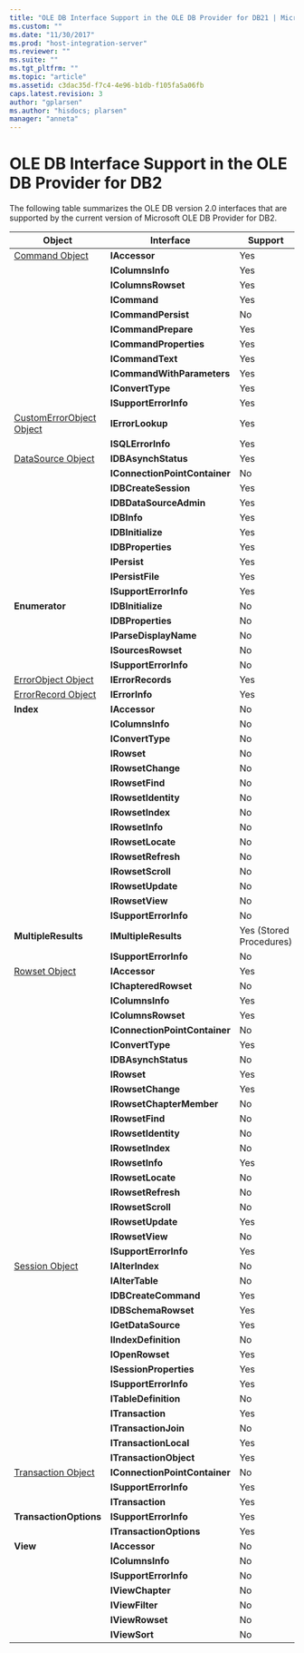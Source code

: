 ```yaml
---
title: "OLE DB Interface Support in the OLE DB Provider for DB21 | Microsoft Docs"
ms.custom: ""
ms.date: "11/30/2017"
ms.prod: "host-integration-server"
ms.reviewer: ""
ms.suite: ""
ms.tgt_pltfrm: ""
ms.topic: "article"
ms.assetid: c3dac35d-f7c4-4e96-b1db-f105fa5a06fb
caps.latest.revision: 3
author: "gplarsen"
ms.author: "hisdocs; plarsen"
manager: "anneta"
---
```

# OLE DB Interface Support in the OLE DB Provider for DB2
The following table summarizes the OLE DB version 2.0 interfaces that are supported by the current version of Microsoft OLE DB Provider for DB2.  


|                                          Object                                           |                 Interface                  |         Support         |
|-------------------------------------------------------------------------------------------|--------------------------------------------|-------------------------|
|           [Command Object](../core/command-object-ole-db-provider-for-db2-2.md)           |         <strong>IAccessor</strong>         |           Yes           |
|                                                                                           |       <strong>IColumnsInfo</strong>        |           Yes           |
|                                                                                           |      <strong>IColumnsRowset</strong>       |           Yes           |
|                                                                                           |         <strong>ICommand</strong>          |           Yes           |
|                                                                                           |      <strong>ICommandPersist</strong>      |           No            |
|                                                                                           |      <strong>ICommandPrepare</strong>      |           Yes           |
|                                                                                           |    <strong>ICommandProperties</strong>     |           Yes           |
|                                                                                           |       <strong>ICommandText</strong>        |           Yes           |
|                                                                                           |  <strong>ICommandWithParameters</strong>   |           Yes           |
|                                                                                           |       <strong>IConvertType</strong>        |           Yes           |
|                                                                                           |     <strong>ISupportErrorInfo</strong>     |           Yes           |
| [CustomErrorObject Object](../core/customerrorobject-object-ole-db-provider-for-db2-1.md) |       <strong>IErrorLookup</strong>        |           Yes           |
|                                                                                           |       <strong>ISQLErrorInfo</strong>       |           Yes           |
|        [DataSource Object](../core/datasource-object-ole-db-provider-for-db2-2.md)        |      <strong>IDBAsynchStatus</strong>      |           Yes           |
|                                                                                           | <strong>IConnectionPointContainer</strong> |           No            |
|                                                                                           |     <strong>IDBCreateSession</strong>      |           Yes           |
|                                                                                           |    <strong>IDBDataSourceAdmin</strong>     |           Yes           |
|                                                                                           |          <strong>IDBInfo</strong>          |           Yes           |
|                                                                                           |       <strong>IDBInitialize</strong>       |           Yes           |
|                                                                                           |       <strong>IDBProperties</strong>       |           Yes           |
|                                                                                           |         <strong>IPersist</strong>          |           Yes           |
|                                                                                           |       <strong>IPersistFile</strong>        |           Yes           |
|                                                                                           |     <strong>ISupportErrorInfo</strong>     |           Yes           |
|                                <strong>Enumerator</strong>                                |       <strong>IDBInitialize</strong>       |           No            |
|                                                                                           |       <strong>IDBProperties</strong>       |           No            |
|                                                                                           |     <strong>IParseDisplayName</strong>     |           No            |
|                                                                                           |      <strong>ISourcesRowset</strong>       |           No            |
|                                                                                           |     <strong>ISupportErrorInfo</strong>     |           No            |
|       [ErrorObject Object](../core/errorobject-object-ole-db-provider-for-db2-1.md)       |       <strong>IErrorRecords</strong>       |           Yes           |
|       [ErrorRecord Object](../core/errorrecord-object-ole-db-provider-for-db2-1.md)       |        <strong>IErrorInfo</strong>         |           Yes           |
|                                  <strong>Index</strong>                                   |         <strong>IAccessor</strong>         |           No            |
|                                                                                           |       <strong>IColumnsInfo</strong>        |           No            |
|                                                                                           |       <strong>IConvertType</strong>        |           No            |
|                                                                                           |          <strong>IRowset</strong>          |           No            |
|                                                                                           |       <strong>IRowsetChange</strong>       |           No            |
|                                                                                           |        <strong>IRowsetFind</strong>        |           No            |
|                                                                                           |      <strong>IRowsetIdentity</strong>      |           No            |
|                                                                                           |       <strong>IRowsetIndex</strong>        |           No            |
|                                                                                           |        <strong>IRowsetInfo</strong>        |           No            |
|                                                                                           |       <strong>IRowsetLocate</strong>       |           No            |
|                                                                                           |      <strong>IRowsetRefresh</strong>       |           No            |
|                                                                                           |       <strong>IRowsetScroll</strong>       |           No            |
|                                                                                           |       <strong>IRowsetUpdate</strong>       |           No            |
|                                                                                           |        <strong>IRowsetView</strong>        |           No            |
|                                                                                           |     <strong>ISupportErrorInfo</strong>     |           No            |
|                             <strong>MultipleResults</strong>                              |     <strong>IMultipleResults</strong>      | Yes (Stored Procedures) |
|                                                                                           |     <strong>ISupportErrorInfo</strong>     |           No            |
|            [Rowset Object](../core/rowset-object-ole-db-provider-for-db2-1.md)            |         <strong>IAccessor</strong>         |           Yes           |
|                                                                                           |     <strong>IChapteredRowset</strong>      |           No            |
|                                                                                           |       <strong>IColumnsInfo</strong>        |           Yes           |
|                                                                                           |      <strong>IColumnsRowset</strong>       |           Yes           |
|                                                                                           | <strong>IConnectionPointContainer</strong> |           No            |
|                                                                                           |       <strong>IConvertType</strong>        |           Yes           |
|                                                                                           |      <strong>IDBAsynchStatus</strong>      |           No            |
|                                                                                           |          <strong>IRowset</strong>          |           Yes           |
|                                                                                           |       <strong>IRowsetChange</strong>       |           Yes           |
|                                                                                           |   <strong>IRowsetChapterMember</strong>    |           No            |
|                                                                                           |        <strong>IRowsetFind</strong>        |           No            |
|                                                                                           |      <strong>IRowsetIdentity</strong>      |           No            |
|                                                                                           |       <strong>IRowsetIndex</strong>        |           No            |
|                                                                                           |        <strong>IRowsetInfo</strong>        |           Yes           |
|                                                                                           |       <strong>IRowsetLocate</strong>       |           No            |
|                                                                                           |      <strong>IRowsetRefresh</strong>       |           No            |
|                                                                                           |       <strong>IRowsetScroll</strong>       |           No            |
|                                                                                           |       <strong>IRowsetUpdate</strong>       |           Yes           |
|                                                                                           |        <strong>IRowsetView</strong>        |           No            |
|                                                                                           |     <strong>ISupportErrorInfo</strong>     |           Yes           |
|           [Session Object](../core/session-object-ole-db-provider-for-db2-1.md)           |        <strong>IAlterIndex</strong>        |           No            |
|                                                                                           |        <strong>IAlterTable</strong>        |           No            |
|                                                                                           |     <strong>IDBCreateCommand</strong>      |           Yes           |
|                                                                                           |      <strong>IDBSchemaRowset</strong>      |           Yes           |
|                                                                                           |      <strong>IGetDataSource</strong>       |           Yes           |
|                                                                                           |     <strong>IIndexDefinition</strong>      |           No            |
|                                                                                           |        <strong>IOpenRowset</strong>        |           Yes           |
|                                                                                           |    <strong>ISessionProperties</strong>     |           Yes           |
|                                                                                           |     <strong>ISupportErrorInfo</strong>     |           Yes           |
|                                                                                           |     <strong>ITableDefinition</strong>      |           No            |
|                                                                                           |       <strong>ITransaction</strong>        |           Yes           |
|                                                                                           |     <strong>ITransactionJoin</strong>      |           No            |
|                                                                                           |     <strong>ITransactionLocal</strong>     |           Yes           |
|                                                                                           |    <strong>ITransactionObject</strong>     |           Yes           |
|       [Transaction Object](../core/transaction-object-ole-db-provider-for-db2-1.md)       | <strong>IConnectionPointContainer</strong> |           No            |
|                                                                                           |     <strong>ISupportErrorInfo</strong>     |           Yes           |
|                                                                                           |       <strong>ITransaction</strong>        |           Yes           |
|                            <strong>TransactionOptions</strong>                            |     <strong>ISupportErrorInfo</strong>     |           Yes           |
|                                                                                           |    <strong>ITransactionOptions</strong>    |           Yes           |
|                                   <strong>View</strong>                                   |         <strong>IAccessor</strong>         |           No            |
|                                                                                           |       <strong>IColumnsInfo</strong>        |           No            |
|                                                                                           |     <strong>ISupportErrorInfo</strong>     |           No            |
|                                                                                           |       <strong>IViewChapter</strong>        |           No            |
|                                                                                           |        <strong>IViewFilter</strong>        |           No            |
|                                                                                           |        <strong>IViewRowset</strong>        |           No            |
|                                                                                           |         <strong>IViewSort</strong>         |           No            |


